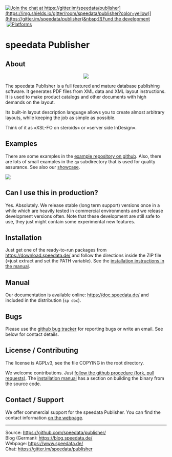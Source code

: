 [![Join the chat at https://gitter.im/speedata/publisher](https://img.shields.io/gitter/room/speedata/publisher?color=yellow)](https://gitter.im/speedata/publisher)&nbsp;[![Fund the development](https://img.shields.io/badge/Sponsor-Fund%20development-yellow)](https://github.com/sponsors/speedata)&nbsp;[![Platforms](https://img.shields.io/badge/Platform-Mac%2FLinux%2FWindows-lightgrey)](https://doc.speedata.de/publisher/en/installation/)

speedata Publisher
==================

About
-----

<p align="center"><img src="https://i.imgur.com/yzUJlVv.png"></p>


The speedata Publisher is a full featured and mature database publishing software. It generates PDF files from XML data and XML layout instructions. It is used to make product catalogs and other documents with high demands on the layout.

Its built-in layout description language allows you to create almost arbitrary layouts, while keeping the job as simple as possible.

Think of it as »XSL-FO on steroids« or »server side InDesign«.

Examples
--------

There are some examples in the [example repository on github](https://github.com/speedata/examples). Also, there are lots of small examples in the `qa` subdirectory that is used for quality assurance. See also our [showcase](https://showcase.speedata.de/).

<img src="https://doc.speedata.de/publisher/static/img/beispiele.png">

Can I use this in production?
-----------------------------

Yes. Absolutely. We release stable (long term support) versions once in a while which are heavily tested in commercial environments and we release development versions often. Note that these development are still safe to use, they just might contain some experimental new features.

Installation
------------

Just get one of the ready-to-run packages from <https://download.speedata.de/> and follow the directions inside the ZIP file (=just extract and set the PATH variable). See the [installation instructions in the manual](https://doc.speedata.de/publisher/en/installation/).


Manual
------
Our documentation is available online: <https://doc.speedata.de/> and included in the distribution (`sp doc`).


Bugs
----

Please use the [github bug tracker](https://github.com/speedata/publisher/issues) for reporting bugs or write an email. See below for contact details.


License / Contributing
----------------------

The license is AGPLv3, see the file COPYING in the root directory.

We welcome contributions. Just [follow the github procedure (fork, pull requests)](https://help.github.com/articles/using-pull-requests/). The [installation manual](https://doc.speedata.de/publisher/en/installation/) has a section on building the binary from the source code.

Contact / Support
-----------------

We offer commercial support for the speedata Publisher. You can find the contact information [on the webpage](https://www.speedata.de/imprint/).


--------
Source: <https://github.com/speedata/publisher/> <br>
Blog (German): <https://blog.speedata.de/> <br>
Webpage: <https://www.speedata.de/> <br>
Chat: <https://gitter.im/speedata/publisher>
